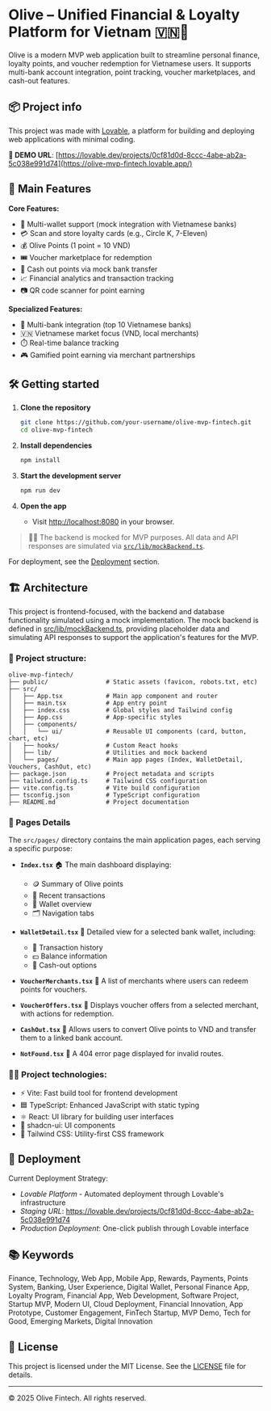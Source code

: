 # Olive – Unified Financial & Loyalty Platform for Vietnam 🇻🇳💸

Olive is a modern MVP web application built to streamline personal finance, loyalty points, and voucher redemption for Vietnamese users. It supports multi-bank account integration, point tracking, voucher marketplaces, and cash-out features.

## 📦 Project info
This project was made with [Lovable](https://lovable.dev), a platform for building and deploying web applications with minimal coding.

**🔗 DEMO URL**: [https://lovable.dev/projects/0cf81d0d-8ccc-4abe-ab2a-5c038e991d74](https://olive-mvp-fintech.lovable.app/)

## 🚀 Main Features

**Core Features:**
- 🔐 Multi-wallet support (mock integration with Vietnamese banks)
- 💳 Scan and store loyalty cards (e.g., Circle K, 7-Eleven)
- 💰 Olive Points (1 point = 10 VND)
- 🎟️ Voucher marketplace for redemption
- 🔁 Cash out points via mock bank transfer
- 📈 Financial analytics and transaction tracking
- 📷 QR code scanner for point earning

**Specialized Features:**
- 🏦 Multi-bank integration (top 10 Vietnamese banks)
- 🇻🇳 Vietnamese market focus (VND, local merchants)
- ⏱️ Real-time balance tracking
- 🎮 Gamified point earning via merchant partnerships

## 🛠️ Getting started

1. **Clone the repository**
   ```bash
   git clone https://github.com/your-username/olive-mvp-fintech.git
   cd olive-mvp-fintech
   ```

2. **Install dependencies**
   ```bash
   npm install
   ```

3. **Start the development server**
   ```bash
   npm run dev
   ```

4. **Open the app**
   - Visit [http://localhost:8080](http://localhost:8080) in your browser.

> 🧑‍💻 The backend is mocked for MVP purposes. All data and API responses are simulated via [`src/lib/mockBackend.ts`](src/lib/mockBackend.ts).

For deployment, see the [Deployment](#deployment) section.

## 🏗️ Architecture
This project is frontend-focused, with the backend and database functionality simulated using a mock implementation. The mock backend is defined in [src/lib/mockBackend.ts](src/lib/mockBackend.ts), providing placeholder data and simulating API responses to support the application's features for the MVP.
### 📁 Project structure:
```
olive-mvp-fintech/
├── public/                # Static assets (favicon, robots.txt, etc)
├── src/
│   ├── App.tsx            # Main app component and router
│   ├── main.tsx           # App entry point
│   ├── index.css          # Global styles and Tailwind config
│   ├── App.css            # App-specific styles
│   ├── components/
│   │   └── ui/            # Reusable UI components (card, button, chart, etc)
│   ├── hooks/             # Custom React hooks
│   ├── lib/               # Utilities and mock backend
│   └── pages/             # Main app pages (Index, WalletDetail, Vouchers, CashOut, etc)
├── package.json           # Project metadata and scripts
├── tailwind.config.ts     # Tailwind CSS configuration
├── vite.config.ts         # Vite build configuration
├── tsconfig.json          # TypeScript configuration
├── README.md              # Project documentation
```
### 📄 Pages Details

The `src/pages/` directory contains the main application pages, each serving a specific purpose:

- **`Index.tsx`**  🏠
  The main dashboard displaying:  
  - 🪙 Summary of Olive points  
  - 📃 Recent transactions  
  - 👛 Wallet overview  
  - 🗂️ Navigation tabs  

- **`WalletDetail.tsx`**  👛
  Detailed view for a selected bank wallet, including:  
  - 📃 Transaction history  
  - 💵 Balance information  
  - 🔁 Cash-out options  

- **`VoucherMerchants.tsx`**  🏪
  A list of merchants where users can redeem points for vouchers.  

- **`VoucherOffers.tsx`**  🎁
  Displays voucher offers from a selected merchant, with actions for redemption.  

- **`CashOut.tsx`**  💸
  Allows users to convert Olive points to VND and transfer them to a linked bank account.  

- **`NotFound.tsx`**  🚫
  A 404 error page displayed for invalid routes.  

### 🧑‍💻 Project technologies:
- ⚡ Vite: Fast build tool for frontend development
- 🟦 TypeScript: Enhanced JavaScript with static typing
- ⚛️ React: UI library for building user interfaces
- 🧩 shadcn-ui: UI components
- 🎨 Tailwind CSS: Utility-first CSS framework

## 🚢 Deployment

Current Deployment Strategy:
- *Lovable Platform* - Automated deployment through Lovable's infrastructure
- *Staging URL*: https://lovable.dev/projects/0cf81d0d-8ccc-4abe-ab2a-5c038e991d74
- *Production Deployment*: One-click publish through Lovable interface

  
## 📚 Keywords

Finance, Technology, Web App, Mobile App, Rewards, Payments, Points System, Banking, User Experience, Digital Wallet, Personal Finance App, Loyalty Program, Financial App, Web Development, Software Project, Startup MVP, Modern UI, Cloud Deployment, Financial Innovation, App Prototype, Customer Engagement, FinTech Startup, MVP Demo, Tech for Good, Emerging Markets, Digital Innovation

## 📄 License

This project is licensed under the MIT License. See the [LICENSE](LICENSE) file for details.

---

© 2025 Olive Fintech. All rights reserved.


